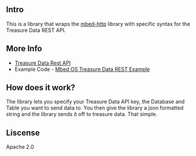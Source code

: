 ## Intro
This is a library that wraps the [mbed-http](https://os.mbed.com/teams/sandbox/code/http-example/) library with specific syntax for the Treasure Data REST API. 

## More Info
- [Treasure Data Rest API](https://support.treasuredata.com/hc/en-us/articles/360001260527-REST-API)
- Example Code - [Mbed OS Treasure Data REST Example](https://github.com/blackstoneengineering/mbed-os-treasuredata-rest)

## How does it work?
The library lets you specify your Treasure Data API key, the Database and Table you want to send data to. You then give the library a json formatted string and the library sends it off to treasure data. That simple. 

## Liscense
Apache 2.0
